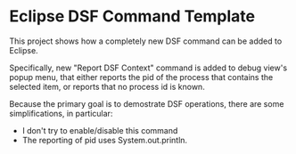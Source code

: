 Eclipse DSF Command Template
============================

This project shows how a completely new DSF command can be added to Eclipse.

Specifically, new "Report DSF Context" command is added to debug view's popup menu,
that either reports the pid of the process that contains the selected item, or reports
that no process id is known.

Because the primary goal is to demostrate DSF operations, there are some simplifications,
in particular:

- I don't try to enable/disable this command
- The reporting of pid uses System.out.println.
